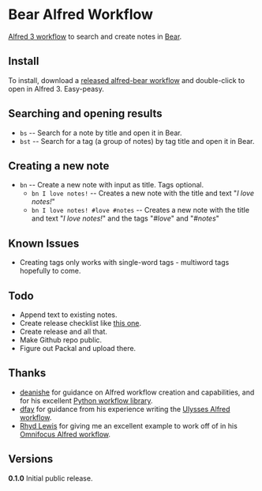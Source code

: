 # Bear Alfred Workflow

[Alfred 3 workflow](https://www.alfredapp.com/workflows/) to search and create notes in [Bear](http://www.bear-writer.com/).

## Install
To install, download a [released alfred-bear workflow](https://github.com/chrisbro/alfred-bear/releases/download/0.1.0/alfred-bear.alfredworkflow) and double-click to open in Alfred 3. Easy-peasy.

## Searching and opening results 
- `bs` -- Search for a note by title and open it in Bear.
- `bst` -- Search for a tag (a group of notes) by tag title and open it in Bear.

## Creating a new note
- `bn` -- Create a new note with input as title. Tags optional.
	- `bn I love notes!` -- Creates a new note with the title and text "*I love notes!*"
	- `bn I love notes! #love #notes` -- Creates a new note with the title and text "*I love notes!*" and the tags "*#love*" and "*#notes*"

## Known Issues
- Creating tags only works with single-word tags - multiword tags hopefully to come.

## Todo
- Append text to existing notes.
- Create release checklist like [this one](https://github.com/robwalton/alfred-ulysses-workflow/blob/master/release-checklist.md).
- Create release and all that.
- Make Github repo public.
- Figure out Packal and upload there.

## Thanks
- [deanishe](https://www.alfredforum.com/profile/5235-deanishe/) for guidance on Alfred workflow creation and capabilities, and for his excellent [Python workflow library](http://www.deanishe.net/alfred-workflow/index.html).
- [dfay](https://www.alfredforum.com/profile/3468-dfay/) for guidance from his experience writing the [Ulysses Alfred workflow](https://github.com/robwalton/alfred-ulysses-workflow).
- [Rhyd Lewis](https://github.com/rhydlewis) for giving me an excellent example to work off of in his [Omnifocus Alfred workflow](https://github.com/rhydlewis/search-omnifocus).

## Versions

**0.1.0** 
Initial public release.